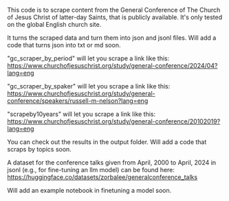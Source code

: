 This code is to scrape content from the General Conference of The Church of Jesus Christ of latter-day Saints, that is publicly available. It's only tested on the global English church site. 

It turns the scraped data and turn them into json and jsonl files. Will add a code that turns json into txt or md soon.  

"gc_scraper_by_period" will let you scrape a link like this: https://www.churchofjesuschrist.org/study/general-conference/2024/04?lang=eng

"gc_scraper_by_spaker" will let you scrape a link like this: https://www.churchofjesuschrist.org/study/general-conference/speakers/russell-m-nelson?lang=eng

"scrapeby10years" will let you scrape a link like this: https://www.churchofjesuschrist.org/study/general-conference/20102019?lang=eng

You can check out the results in the output folder. Will add a code that scraps by topics soon. 

A dataset for the conference talks given from April, 2000 to April, 2024 in jsonl (e.g., for fine-tuning an llm model) can be found here: https://huggingface.co/datasets/zorbalee/generalconference_talks

Will add an example notebook in finetuning a model soon. 